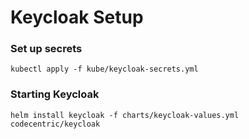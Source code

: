 # Keycloak Setup

### Set up secrets

```
kubectl apply -f kube/keycloak-secrets.yml
```

### Starting Keycloak

```
helm install keycloak -f charts/keycloak-values.yml codecentric/keycloak
```
